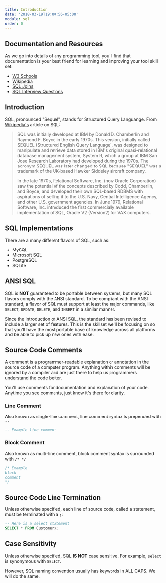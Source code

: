 ```yaml
---
title: Introduction
date: '2018-03-19T19:00:56-05:00'
module: sql
order: 0
---
```


## Documentation and Resources

As we go into details of any programming tool, you'll find that documentation is your best friend for learning and improving your tool skill set:

* [W3 Schools](https://www.w3schools.com/sql/default.asp)
* [Wikipedia](https://en.wikipedia.org/wiki/SQL)
* [SQL Joins](https://www.codeproject.com/Articles/33052/Visual-Representation-of-SQL-Joins)
* [SQL Interview Questions](https://www.technojobs.co.uk/info/interview-tips/sql-interview-answers.phtml)

## Introduction

SQL, pronounced "Sequel", stands for Structured Query Languange. From [Wikipedia's](https://en.wikipedia.org/wiki/SQL) article on SQL:

> SQL was initially developed at IBM by Donald D. Chamberlin and Raymond F. Boyce in the early 1970s. This version, initially called SEQUEL (Structured English Query Language), was designed to manipulate and retrieve data stored in IBM's original quasi-relational database management system, System R, which a group at IBM San Jose Research Laboratory had developed during the 1970s. The acronym SEQUEL was later changed to SQL because "SEQUEL" was a trademark of the UK-based Hawker Siddeley aircraft company.
>
> In the late 1970s, Relational Software, Inc. (now Oracle Corporation) saw the potential of the concepts described by Codd, Chamberlin, and Boyce, and developed their own SQL-based RDBMS with aspirations of selling it to the U.S. Navy, Central Intelligence Agency, and other U.S. government agencies. In June 1979, Relational Software, Inc. introduced the first commercially available implementation of SQL, Oracle V2 (Version2) for VAX computers.

## SQL Implementations

There are a many different flavors of SQL, such as:

* MySQL
* Microsoft SQL
* PostgreSQL
* SQLite

## ANSI SQL

SQL is **NOT** guaranteed to be portable between systems, but many SQL flavors comply with the ANSI standard. To be compliant with the ANSI standard, a flavor of SQL must support at least the major commands, like `SELECT`, `UPDATE`, `DELETE`, and `INSERT` in a similar manner.

Since the introduction of ANSI SQL, the standard has been revised to include a larger set of features. This is the skillset we'll be focusing on so that you'll have the most portable base of knowledge across all platforms and be able to pick up new ones with ease.

## Source Code Comments

A comment is a programmer-readable explanation or annotation in the source code of a computer program. Anything within comments will be ignored by a compiler and are just there to help us programmers understand the code better.

You'll use comments for documentation and explanation of your code. Anytime you see comments, just know it's there for clarity.

### Line Comment

Also known as single-line comment, line comment syntax is prepended with `--`

```sql
-- Example line comment
```

### Block Comment

Also known as multi-line comment, block comment syntax is surrounded with `/* */`

```sql
/* Example
block
comment
*/
```

## Source Code Line Termination

Unless otherwise specified, each line of source code, called a statement, must be terminated with a `;`:

```sql
-- Here is a select statement
SELECT * FROM Customers;
```

## Case Sensitivity

Unless otherwise specified, SQL **IS NOT** case sensitive. For example, `select` is synonymous with `SELECT`.

However, SQL naming convention usually has keywords in ALL CAPS. We will do the same.
